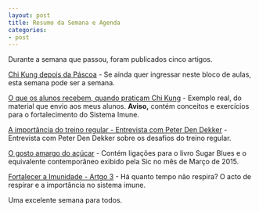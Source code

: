 ```yaml
---
layout: post
title: Resumo da Semana e Agenda
categories:
- post 
---
```

Durante a semana que passou, foram publicados cinco artigos.

[Chi Kung depois da Páscoa](http://lourencoazevedo.com/2015/04/06/simplificar.html) - Se ainda quer ingressar neste bloco de aulas, esta semana pode ser a semana.

[O que os alunos recebem, quando praticam Chi Kung](http://lourencoazevedo.com/2015/04/07/aulas.html) - Exemplo real, do material que envio aos meus alunos. **Aviso,** contém conceitos e exercícios para o fortalecimento do Sistema Imune.

[A importância do treino regular - Entrevista com Peter Den Dekker](http://lourencoazevedo.com/2015/04/08/regular.html) - Entrevista com Peter Den Dekker sobre os desafios do treino regular. 

[O gosto amargo do açúcar](http://lourencoazevedo.com/2015/04/09/documentario.html) - Contém ligações para o livro Sugar Blues e o equivalente contemporâneo exibido pela Sic no mês de Março de 2015.

[Fortalecer a Imunidade - Artgo 3](http://lourencoazevedo.com/2015/04/10/imunidade3.html) - Há quanto tempo não respira? O acto de respirar e a importância no sistema imune. 

Uma excelente semana para todos.
